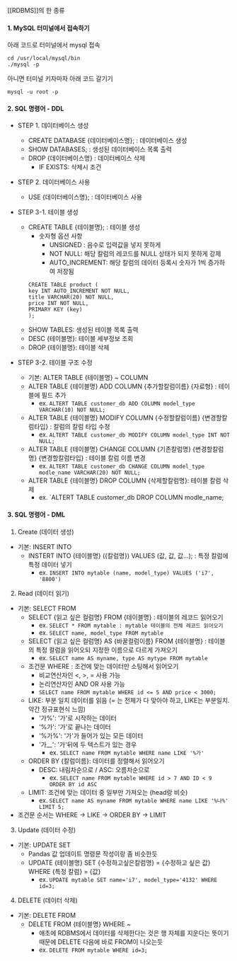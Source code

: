 [[RDBMS]]의 한 종류

#### 1. MySQL 터미널에서 접속하기

아래 코드로 터미널에서 mysql 접속
```
cd /usr/local/mysql/bin
./mysql -p
```

아니면 터미널 키자마자 아래 코드 갈기기
```
mysql -u root -p
```



#### 2. SQL 명령어 - DDL

- STEP 1. 데이터베이스 생성
	- CREATE DATABASE {데이터베이스명}; : 데이터베이스 생성
	- SHOW DATABASES; : 생성된 데이터베이스 목록 출력
	- DROP {데이터베이스명} : 데이터베이스 삭제
		- IF EXISTS: 삭제시 조건

- STEP 2. 데이터베이스 사용
	- USE {데이터베이스명}; : 데이터베이스 사용

- STEP 3-1. 테이블 생성
	- CREATE TABLE {테이블명}; : 테이블 생성
		- 숫자형 옵션 사항
			- UNSIGNED : 음수로 입력값을 넣지 못하게
			- NOT NULL: 해당 칼럼의 레코드를 NULL 상태가 되지 못하게 강제
			- AUTO_INCREMENT: 해당 칼럼의 데이터 등록시 숫자가 1씩 증가하여 저장됨 
		```
		CREATE TABLE product (
		key INT AUTO_INCREMENT NOT NULL,
		title VARCHAR(20) NOT NULL,
		price INT NOT NULL,
		PRIMARY KEY (key)
		);
	   ```
	- SHOW TABLES: 생성된 테이블 목록 출력
	- DESC {테이블명}: 테이블 세부정보 조회
	- DROP {테이블명}: 테이블 삭제

- STEP 3-2. 테이블 구조 수정
	- 기본: ALTER TABLE {테이블명} ~ COLUMN 
	- ALTER TABLE {테이블명} ADD COLUMN  {추가할칼럼이름} {자료형} : 테이블에 필드 추가
		- ex. `ALTERT TABLE customer_db ADD COLUMN model_type VARCHAR(10) NOT NULL;`
	- ALTER TABLE {테이블명} MODIFY COLUMN {수정할칼럼이름} {변경할칼럼타입} : 칼럼의 칼럼 타입 수정
		- ex. `ALTERT TABLE customer_db MODIFY COLUMN model_type INT NOT NULL;`
	- ALTER TABLE {테이블명} CHANGE COLUMN {기존칼럼명} {변경할칼럼명} {변경할칼럼타입} : 테이블 칼럼 이름 변경
		- ex. `ALTERT TABLE customer_db CHANGE COLUMN model_type  modle_name VARCHAR(20) NOT NULL;`
	- ALTER TABLE {테이블명} DROP COLUMN {삭제할칼럼명}: 테이블 칼럼 삭제
		- ex. `ALTERT TABLE customer_db DROP COLUMN modle_name;


#### 3. SQL 명령어 - DML

1. Create (데이터 생성)
- 기본: INSERT INTO
	- INSTERT INTO {테이블명} ({칼럼명}) VALUES (값, 값, 값...); : 특정 칼럼에 특정 데이터 넣기
		- ex. `INSERT INTO mytable (name, model_type) VALUES ('i7', '8800')`

2. Read (데이터 읽기)
- 기본: SELECT FROM
	- SELECT {읽고 싶은 컬럼명} FROM {테이블명} : 테이블의 레코드 읽어오기
		- ex. `SELECT * FROM mytable : mytable 테이블의 전체 레코드 읽어오기`
		- ex. `SELECT name, model_type FROM mytable` 
	- SELECT {읽고 싶은 컬럼명} AS {바꿀컬럼이름} FROM {테이블명} : 테이블의 특정 컬럼을 읽어오되 지정한 이름으로 다르게 가져오기
		- ex. `SELECT name AS myname, type AS mytype FROM mytable`
	- 조건문 WHERE : 조건에 맞는 데이터만 소팅해서 읽어오기
		- 비교연산자인 <, >, = 사용 가능
		- 논리연산자인 AND OR 사용 가능
		- `SELECT name FROM mytable WHERE id <= 5 AND price < 3000;`
	- LIKE: 부분 일치 데이터를 읽음 (= 는 전체가 다 맞아야 하고, LIKE는 부분일치. 약간 정규표현식 느낌)
		- '가%': '가'로 시작하는 데이터
		- '%가': '가'로 끝나는 데이터
		- '%가%': '가'가 들어가 있는 모든 데이터
		- '가__': '가'뒤에 두 텍스트가 있는 경우
			- ex. `SELECT name FROM mytable WHERE name LIKE '%가'`
	- ORDER BY {칼럼이름}: 데이터를 정렬해서 읽어오기
		- DESC: 내림차순으로 / ASC: 오름차순으로
			- ex. `SELECT name FROM mytable WHERE id > 7 AND ID < 9 ORDER BY id ASC`
	- LIMIT: 조건에 맞는 데이터 중 일부만 가져오는 (head랑 비슷)
		- ex. `SELECT name AS myname FROM mytable WHERE name LIKE '%나%' LIMIT 5;`
- 조건문 순서는 WHERE -> LIKE -> ORDER BY -> LIMIT


3. Update (데이터 수정)
- 기본: UPDATE SET
	- Pandas 값 업데이트 명령문 작성이랑 좀 비슷한듯
	- UPDATE {테이블명} SET {수정하고싶은칼럼명} = {수정하고 싶은 값} WHERE {특정 칼럼} = {값}
		- ex. `UPDATE mytable SET name='i7', model_type='4132' WHERE id=3;`

4. DELETE (데이터 삭제)
- 기본: DELETE FROM 
	- DELETE FROM {테이블명} WHERE ~
		- 애초에 RDBMS에서 데이터를 삭제한다는 것은 행 자체를 지운다는 뜻이기 때문에 DELETE 다음에 바로 FROM이 나오는듯
		- ex. `DELETE FROM mytable WHERE id=3;`
